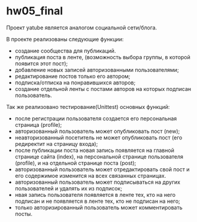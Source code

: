 # hw05_final
Проект yatube является аналогом социальной сети/блога.

В проекте реализованы следующие функции:
- создание сообщества для публикаций. 
- публикация поста в ленте, (возможность выбора группы, в которой появится этот пост);
- добавление новых записей авторизованными пользователями;
- редактирование постов только его автором;
- подписка/отписка на понравившихся авторов;
- создание отдельной ленты с постами авторов на которых подписан пользователь.

Так же реализовано тестирование(Unittest) основных функций:
- после регистрации пользователя создается его персональная страница (profile);
- авторизованный пользователь может опубликовать пост (new);
- неавторизованный посетитель не может опубликовать пост (его редиректит на страницу входа);
- после публикации поста новая запись появляется на главной странице сайта (index), на персональной странице пользователя (profile), и на отдельной странице поста (post);
- авторизованный пользователь может отредактировать свой пост и его содержимое изменится на всех связанных страницах.
- авторизованный пользователь может подписываться на других пользователей и удалять их из подписок;
- нвая запись пользователя появляется в ленте тех, кто на него подписан и не появляется в ленте тех, кто не подписан на него;
- только авторизированный пользователь может комментировать посты.
